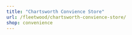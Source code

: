 ```yaml
---
title: "Chartsworth Convience Store"
url: /fleetwood/chartsworth-convience-store/
shop: convenience
---
```

